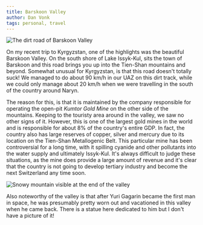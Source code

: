 ```yaml
---
title: Barskoon Valley
author: Dan Vonk
tags: personal, travel
---
```


![The dirt road of Barskoon Valley](/images/DSCF7947.JPG "The smooth and fast
road leading into Barskoon Valley.")

On my recent trip to Kyrgyzstan, one of the highlights was the beautiful
Barskoon Valley. On the south shore of Lake Issyk-Kul, sits the town of Barskoon
and this road brings you up into the Tien-Shan mountains and beyond. Somewhat
unusual for Kyrgyzstan, is that this road doesn't totally suck! We managed to do
about 90 km/h in our UAZ on this dirt track, while we could only manage about 20
km/h when we were travelling in the south of the country around Naryn.


<!--more-->

The reason for this, is that it is maintained by the company responsible for
operating the open-pit _Kumtor Gold Mine_ on the other side of the mountains.
Keeping to the touristy area around in the valley, we saw no other signs of it.
However, this is one of the largest gold mines in the world and is responsible
for about 8% of the country's entire GDP. In fact, the country also has large
reserves of copper, silver and mercury due to its location on the Tien-Shan
Metallogenic Belt. This particular mine has been controversial for a long time,
with it spilling cyanide and other pollutants into the water supply and
ultimately Issyk-Kul. It's always difficult to judge these situations, as the
mine does provide a large amount of revenue and it's clear that the country is
not going to develop tertiary industry and become the next Switzerland any time
soon.

![Snowy mountain visible at the end of the valley](/images/DSCF7975.JPG "View
from the famous waterfall and favourite spot of Yuri Gagarin.")

Also noteworthy of the valley is that after Yuri Gagarin became the first man in
space, he was presumably pretty worn out and vacationed in this valley when he
came back. There is a statue here dedicated to him but I don't have a picture of
it!

